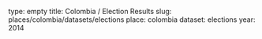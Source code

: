 type: empty
title: Colombia / Election Results
slug: places/colombia/datasets/elections
place: colombia
dataset: elections
year: 2014

